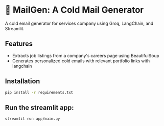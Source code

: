 # 📧 MailGen: A Cold Mail Generator

A cold email generator for services company using Groq, LangChain, and Streamlit.

## Features

- Extracts job listings from a company's careers page using BeautifulSoup
- Generates personalized cold emails with relevant portfolio links with langchain

## Installation

```bash
pip install -r requirements.txt
```

## Run the streamlit app:
```commandline
streamlit run app/main.py
```
